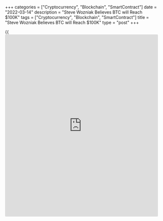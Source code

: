 +++
categories = ["Cryptocurrency", "Blockchain", "SmartContract"]
date = "2022-03-14"
description = "Steve Wozniak Believes BTC will Reach $100K"
tags = ["Cryptocurrency", "Blockchain", "SmartContract"]
title = "Steve Wozniak Believes BTC will Reach $100K"
type = "post"
+++

{{<iframe id="large-banner" src="https://www.bounty.group/#slide=6.0" width="100%" height="600" scrolling="no" style="border: 0px solid rgb(216, 221, 230); border-radius: 3px;">}}

Bitcoin has decreased over the past week by 0.9%, ending it at around
$38,700. Yesterday, the decline continued, bringing the price to 38500.
Ethereum lost 0.7% in 24 hours and added 1.5% in a week. Other leading
altcoins from the top ten show mixed dynamics over 24 hours: from a
decline of 3.8% (XRP) to a rise of 3.3% (Terra).

![Steve Wozniak Believes BTC will Reach $100K][1]

According to CoinMarketCap, the total capitalization of the crypto
market decreased by 14% in 24 hours, to $1.72 trillion. The Bitcoin
Dominance Index fell 0.1% to 42.4%. The Cryptocurrency fear and greed
index added 2 points in a day to 23 and remains in “extreme fear”
condition.

In the first half of the past week, the first cryptocurrency tried to
strengthen, testing five-day highs near $42,600. Later, BTC lost all
gains, again being thrown back to support near $38,000. Pressure on all
risky assets continues to be exerted due to the situation in Ukraine.

One of the Apple founders, Steve Wozniak, said that [bitcoin](https://www.letsplayfx.com/blog/forex-for-bitcoin/) would reach
$100,000, which will be facilitated by the general interest in
cryptocurrency. At the same time, he has a negative attitude towards
altcoins and non-fungible tokens (NFTs).

The US Securities and Exchange Commission (SEC) has again rejected
applications from the NYSE Arca and Cboe BZX Exchanges to create spot
[bitcoin](https://www.letsplayfx.com/blog/forex-for-bitcoin/) [ETF](https://www.fixpro.org/post/etf-liquidity/)s due to non-compliance with US exchange law.

El Salvador has announced that it will postpone the issuance of bonds in
[bitcoin](https://www.letsplayfx.com/blog/forex-for-bitcoin/)s in connection with the events in Eastern Europe. The received
funds were planned to be used for the construction of the “Bitcoin
City”.

Visiting the UAE, Russians massively sell cryptocurrency for billions of
dollars. Earlier, FBI Director Christopher Wray emphasized that the
United States has vast experience in tracking cryptocurrencies, and
Russia will not be able to use them to circumvent sanctions.

_Source:[FXPro][2]_

   1. /files/downloads/4/7/8/478aa13edde94c44f9c242069eccdb4a_b988db5913e5fee4c6ad95e440aea65d.png
   2. /geturl/index/53b0431122ba9c6f266107113b79365c02bde0b0/